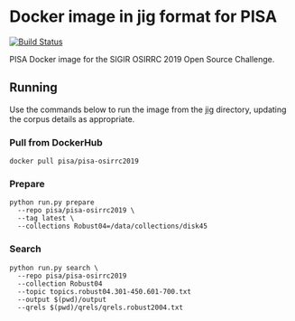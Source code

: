 # Docker image in jig format for PISA

[![Build Status](https://travis-ci.com/osirrc/pisa-docker.svg?branch=master)](https://travis-ci.com/osirrc/pisa-docker)

PISA Docker image for the SIGIR OSIRRC 2019 Open Source Challenge.

## Running
Use the commands below to run the image from the [jig](https://github.com/osirrc/jig) directory, updating the corpus details as appropriate.

### Pull from DockerHub
```
docker pull pisa/pisa-osirrc2019
```

### Prepare
```
python run.py prepare 
  --repo pisa/pisa-osirrc2019 \
  --tag latest \
  --collections Robust04=/data/collections/disk45
```

### Search
```
python run.py search \
  --repo pisa/pisa-osirrc2019 
  --collection Robust04 
  --topic topics.robust04.301-450.601-700.txt 
  --output $(pwd)/output  
  --qrels $(pwd)/qrels/qrels.robust2004.txt
```
